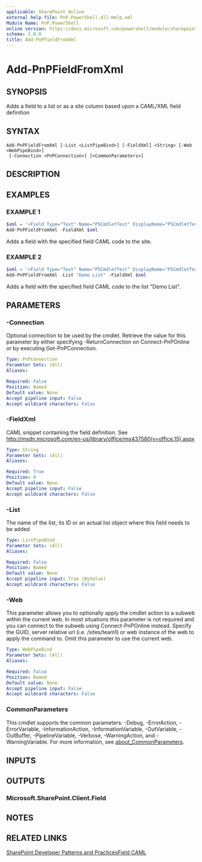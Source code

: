 ```yaml
---
applicable: SharePoint Online
external help file: PnP.PowerShell.dll-Help.xml
Module Name: PnP.PowerShell
online version: https://docs.microsoft.com/powershell/module/sharepoint-pnp/add-pnpfieldfromxml
schema: 2.0.0
title: Add-PnPFieldFromXml
---
```


# Add-PnPFieldFromXml

## SYNOPSIS
Adds a field to a list or as a site column based upon a CAML/XML field definition

## SYNTAX

```
Add-PnPFieldFromXml [-List <ListPipeBind>] [-FieldXml] <String> [-Web <WebPipeBind>]
 [-Connection <PnPConnection>] [<CommonParameters>]
```

## DESCRIPTION

## EXAMPLES

### EXAMPLE 1
```powershell
$xml = '<Field Type="Text" Name="PSCmdletTest" DisplayName="PSCmdletTest" ID="{27d81055-f208-41c9-a976-61c5473eed4a}" Group="Test" Required="FALSE" StaticName="PSCmdletTest" />'
Add-PnPFieldFromXml -FieldXml $xml
```

Adds a field with the specified field CAML code to the site.

### EXAMPLE 2
```powershell
$xml = '<Field Type="Text" Name="PSCmdletTest" DisplayName="PSCmdletTest" ID="{27d81055-f208-41c9-a976-61c5473eed4a}" Group="Test" Required="FALSE" StaticName="PSCmdletTest" />'
Add-PnPFieldFromXml -List "Demo List" -FieldXml $xml
```

Adds a field with the specified field CAML code to the list "Demo List".

## PARAMETERS

### -Connection
Optional connection to be used by the cmdlet. Retrieve the value for this parameter by either specifying -ReturnConnection on Connect-PnPOnline or by executing Get-PnPConnection.

```yaml
Type: PnPConnection
Parameter Sets: (All)
Aliases:

Required: False
Position: Named
Default value: None
Accept pipeline input: False
Accept wildcard characters: False
```

### -FieldXml
CAML snippet containing the field definition. See http://msdn.microsoft.com/en-us/library/office/ms437580(v=office.15).aspx

```yaml
Type: String
Parameter Sets: (All)
Aliases:

Required: True
Position: 0
Default value: None
Accept pipeline input: False
Accept wildcard characters: False
```

### -List
The name of the list, its ID or an actual list object where this field needs to be added

```yaml
Type: ListPipeBind
Parameter Sets: (All)
Aliases:

Required: False
Position: Named
Default value: None
Accept pipeline input: True (ByValue)
Accept wildcard characters: False
```

### -Web
This parameter allows you to optionally apply the cmdlet action to a subweb within the current web. In most situations this parameter is not required and you can connect to the subweb using Connect-PnPOnline instead. Specify the GUID, server relative url (i.e. /sites/team1) or web instance of the web to apply the command to. Omit this parameter to use the current web.

```yaml
Type: WebPipeBind
Parameter Sets: (All)
Aliases:

Required: False
Position: Named
Default value: None
Accept pipeline input: False
Accept wildcard characters: False
```

### CommonParameters
This cmdlet supports the common parameters: -Debug, -ErrorAction, -ErrorVariable, -InformationAction, -InformationVariable, -OutVariable, -OutBuffer, -PipelineVariable, -Verbose, -WarningAction, and -WarningVariable. For more information, see [about_CommonParameters](http://go.microsoft.com/fwlink/?LinkID=113216).

## INPUTS

## OUTPUTS

### Microsoft.SharePoint.Client.Field

## NOTES

## RELATED LINKS

[SharePoint Developer Patterns and Practices](https://aka.ms/sppnp)[Field CAML](http://msdn.microsoft.com/en-us/library/office/ms437580(v=office.15).aspx)